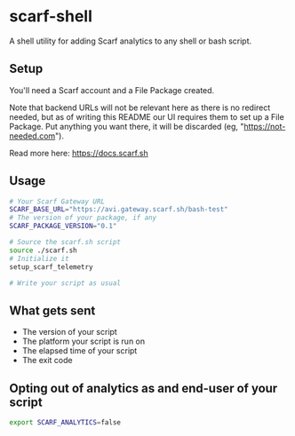 # scarf-shell

A shell utility for adding Scarf analytics to any shell or bash script.

## Setup

You'll need a Scarf account and a File Package created. 

Note that backend URLs will not be relevant here as there is no redirect needed, but as of writing this README our UI requires them to set up a File Package. Put anything you want there, it will be discarded (eg, "https://not-needed.com").

Read more here: https://docs.scarf.sh

## Usage

```sh
# Your Scarf Gateway URL
SCARF_BASE_URL="https://avi.gateway.scarf.sh/bash-test"
# The version of your package, if any
SCARF_PACKAGE_VERSION="0.1"

# Source the scarf.sh script
source ./scarf.sh
# Initialize it
setup_scarf_telemetry

# Write your script as usual
```

## What gets sent

- The version of your script
- The platform your script is run on
- The elapsed time of your script
- The exit code

## Opting out of analytics as and end-user of your script

```sh
export SCARF_ANALYTICS=false
```
